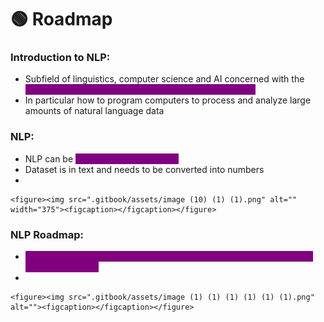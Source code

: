 # 🟢 Roadmap

### Introduction to NLP:

* Subfield of linguistics, computer science and AI concerned with the <mark style="color:purple;background-color:purple;">**interactions between computers and human language**</mark>
* In particular how to program computers to process and analyze large amounts of natural language data

### NLP:

* NLP can be <mark style="color:purple;background-color:purple;">**used in ML as well as DL**</mark>
* Dataset is in text and needs to be converted into numbers
*

    <figure><img src=".gitbook/assets/image (10) (1) (1).png" alt="" width="375"><figcaption></figcaption></figure>

### NLP Roadmap:

* <mark style="color:purple;background-color:purple;">**Text preprocessing means how we can clean the data and make the data more usable**</mark>
*

    <figure><img src=".gitbook/assets/image (1) (1) (1) (1) (1) (1).png" alt=""><figcaption></figcaption></figure>
